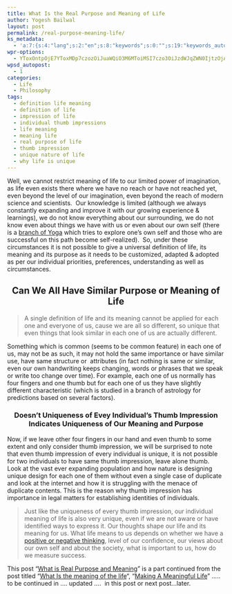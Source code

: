 ```yaml
---
title: What Is the Real Purpose and Meaning of Life
author: Yogesh Bailwal
layout: post
permalink: /real-purpose-meaning-life/
ks_metadata:
  - 'a:7:{s:4:"lang";s:2:"en";s:8:"keywords";s:0:"";s:19:"keywords_autoupdate";s:1:"0";s:11:"description";s:0:"";s:22:"description_autoupdate";s:1:"0";s:5:"title";s:0:"";s:6:"robots";s:12:"index,follow";}'
wpr-options:
  - YToxOntpOjE7YToxMDp7czozOiJuaWQiO3M6MToiMSI7czo3OiJzdWJqZWN0IjtzOjA6IiI7czo4OiJ0ZXh0Ym9keSI7czowOiIiO3M6ODoiaHRtbGJvZHkiO3M6MDoiIjtzOjc6ImRpc2FibGUiO2k6MDtzOjE1OiJub2N1c3RvbWl6YXRpb24iO2k6MTtzOjEyOiJub3Bvc3RzZXJpZXMiO2k6MTtzOjEwOiJodG1sZW5hYmxlIjtpOjE7czoxMjoiYXR0YWNoaW1hZ2VzIjtpOjE7czoyMToic2tpcGFjdGl2ZXN1YnNjcmliZXJzIjtpOjE7fX0=
wpsd_autopost:
  - 1
categories:
  - Life
  - Philosophy
tags:
  - definition life meaning
  - definition of life
  - impression of life
  - individual thumb impressions
  - life meaning
  - meaning life
  - real purpose of life
  - thumb impression
  - unique nature of life
  - why life is unique
---
```

Well, we cannot restrict meaning of life to our limited power of imagination, as life even exists there where we have no reach or have not reached yet, even beyond the level of our imagination, even beyond the reach of modern science and scientists.  Our knowledge is limited (although we always constantly expanding and improve it with our growing experience & learnings), we do not know everything about our surrounding, we do not know even about things we have with us or even about our own self (there is a [branch of Yoga][1] which tries to explore one’s own self and those who are successful on this path become self-realized).  So, under these circumstances it is not possible to give a universal definition of life, its meaning and its purpose as it needs to be customized, adapted & adopted as per our individual priorities, preferences, understanding as well as circumstances.

<h2 style="text-align: center;">
  Can We All Have Similar Purpose or Meaning of Life
</h2>

> A single definition of life and its meaning cannot be applied for each one and everyone of us, cause we are all so different, so unique that even things that look similar in each one of us are actually different.

Something which is common (seems to be common feature) in each one of us, may not be as such, it may not hold the same importance or have similar use, have same structure or  attributes (in fact nothing is same or similar, even our own handwriting keeps changing, words or phrases that we speak or write too change over time). For example, each one of us normally has four fingers and one thumb but for each one of us they have slightly different characteristic (which is studied in a branch of astrology for predictions based on several factors).

<h3 style="text-align: center;">
  Doesn&#8217;t Uniqueness of Evey Individual&#8217;s Thumb Impression Indicates Uniqueness of Our Meaning and Purpose
</h3>

Now, if we leave other four fingers in our hand and even thumb to some extent and only consider thumb impression, we will be surprised to note that even thumb impression of every individual is unique, it is not possible for two individuals to have same thumb impression, leave alone thumb. Look at the vast ever expanding population and how nature is designing unique design for each one of them without even a single case of duplicate and look at the internet and how it is struggling with the menace of duplicate contents. This is the reason why thumb impression has importance in legal matters for establishing identities of individuals.

> Just like the uniqueness of every thumb impression, our individual meaning of life is also very unique, even if we are not aware or have identified ways to express it. Our thoughts shape our life and its meaning for us. What life means to us depends on whether we have a <a href="../38/hypnosis-for-positive-thinking.htm" target="_self">positive or negative thinking</a>, level of our confidence, our views about our own self and about the society, what is important to us, how do we measure success.

This post &#8220;[What is Real Purpose and Meaning][2]&#8221; is a part continued from the post titled &#8220;<a href="../what-is-meaning-of-life/" target="_self">What Is the meaning of the life</a>&#8220;, &#8220;<a href="http://www.philosophyinlife.info/making-meaningful-life/" target="_self">Making A Meaningful Life</a>&#8221; ….. to be continued in …. updated ….  in this post or next post…later.

 [1]: http://www.philosophyinlife.info/mental-purity-fold-yoga/ "Mental Purity & Three Fold Yoga"
 [2]: http://www.philosophyinlife.info/real-purpose-meaning-life/
